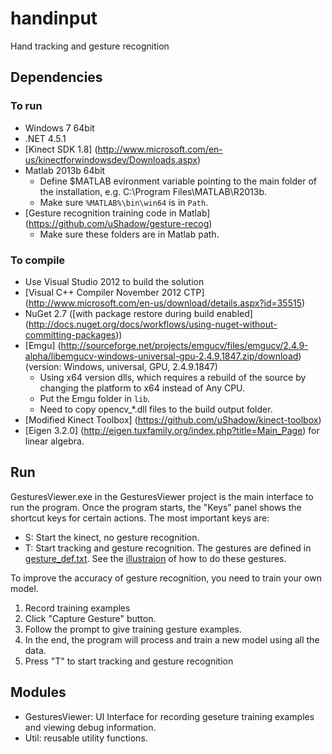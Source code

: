 # handinput

Hand tracking and gesture recognition

## Dependencies
### To run
* Windows 7 64bit
* .NET 4.5.1
* [Kinect SDK 1.8] (http://www.microsoft.com/en-us/kinectforwindowsdev/Downloads.aspx)
* Matlab 2013b 64bit 
  * Define $MATLAB evironment variable pointing to the main folder of the installation, e.g. C:\Program Files\MATLAB\R2013b.
  * Make sure `%MATLAB%\bin\win64` is in `Path`.
* [Gesture recognition training code in Matlab] (https://github.com/uShadow/gesture-recog)
  * Make sure these folders are in Matlab path. 

### To compile
* Use Visual Studio 2012 to build the solution
* [Visual C++ Compiler November 2012 CTP] (http://www.microsoft.com/en-us/download/details.aspx?id=35515)
* NuGet 2.7 ([with package restore during build enabled] (http://docs.nuget.org/docs/workflows/using-nuget-without-committing-packages))
* [Emgu] (http://sourceforge.net/projects/emgucv/files/emgucv/2.4.9-alpha/libemgucv-windows-universal-gpu-2.4.9.1847.zip/download) (version: Windows, universal, GPU, 2.4.9.1847)
  * Using x64 version dlls, which requires a rebuild of the source by changing the platform to x64 instead of Any CPU.
  * Put the Emgu folder in `lib`.
  * Need to copy opencv_*.dll files to the build output folder.
* [Modified Kinect Toolbox] (https://github.com/uShadow/kinect-toolbox)
* [Eigen 3.2.0] (http://eigen.tuxfamily.org/index.php?title=Main_Page) for linear algebra.

## Run
GesturesViewer.exe in the GesturesViewer project is the main interface to run the program. Once the program starts, the "Keys" panel shows the shortcut keys for certain actions. The most important keys are:

* S: Start the kinect, no gesture recognition.
* T: Start tracking and gesture recognition. The gestures are defined in [gesture_def.txt](https://github.com/uShadow/handinput/blob/master/GesturesViewer/Data/gesture_def.txt). See the [illustraion](https://groups.csail.mit.edu/mug/projects/gesture_kinect/images/gesture.png) of how to do these gestures.

To improve the accuracy of gesture recognition, you need to train your own model.

1. Record training examples 
  1. Click "Capture Gesture" button.
  2. Follow the prompt to give training gesture examples.
  3. In the end, the program will process and train a new model using all the data.
2. Press "T" to start tracking and gesture recognition  

## Modules
* GesturesViewer: UI Interface for recording geseture training examples and viewing debug information.
* Util: reusable utility functions.



